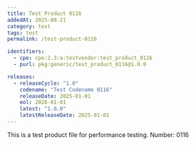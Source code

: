 ```yaml
---
title: Test Product 0116
addedAt: 2025-08-21
category: test
tags: test
permalink: /test-product-0116

identifiers:
  - cpe: cpe:2.3:a:testvendor:test_product_0116
  - purl: pkg:generic/test_product_0116@1.0.0

releases:
  - releaseCycle: "1.0"
    codename: "Test Codename 0116"
    releaseDate: 2025-01-01
    eol: 2026-01-01
    latest: "1.0.0"
    latestReleaseDate: 2025-01-01
---
```


This is a test product file for performance testing. Number: 0116
